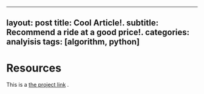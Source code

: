 
---
layout: post
title: Cool Article!.
subtitle: Recommend a ride at a good price!.
categories: analyisis
tags: [algorithm, python]
---

# Resources

This is a [the project link](https://github.com/a7madgamaltantawy/Data_Science_Projects/blob/master/Recommend%20a%20ride%20at%20a%20good%20price!.ipynb) .
